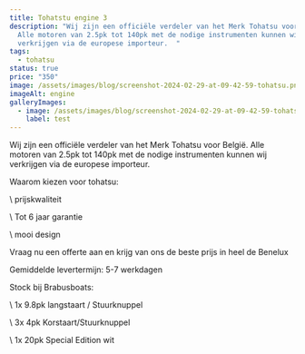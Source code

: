 ```yaml
---
title: Tohatstu engine 3 
description: "Wij zijn een officiële verdeler van het Merk Tohatsu voor België.
  Alle motoren van 2.5pk tot 140pk met de nodige instrumenten kunnen wij
  verkrijgen via de europese importeur.  "
tags:
  - tohatsu
status: true
price: "350"
image: /assets/images/blog/screenshot-2024-02-29-at-09-42-59-tohatsu.png
imageAlt: engine
galleryImages:
  - image: /assets/images/blog/screenshot-2024-02-29-at-09-42-59-tohatsu.png
    label: test
---
```





Wij zijn een officiële verdeler van het Merk Tohatsu voor België. Alle motoren van 2.5pk tot 140pk met de nodige instrumenten kunnen wij verkrijgen via de europese importeur.  



Waarom kiezen voor tohatsu:



\    prijskwaliteit

\    Tot 6 jaar garantie

\    mooi design



Vraag nu een offerte aan en krijg van ons de beste prijs in heel de Benelux 



Gemiddelde levertermijn:  5-7 werkdagen



Stock bij Brabusboats: 



\    1x 9.8pk langstaart / Stuurknuppel

\    3x 4pk Korstaart/Stuurknuppel

\    1x 20pk Special Edition wit
